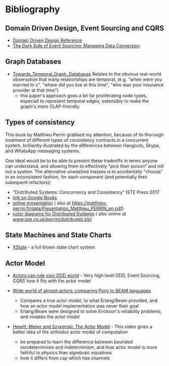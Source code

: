 # Bibliography



## Domain Driven Design, Event Sourcing and CQRS
* [Domain Driven Design Reference](https://www.domainlanguage.com/wp-content/uploads/2016/05/DDD_Reference_2015-03.pdf)
* [The Dark Side of Event Sourcing: Managing Data Conversion](./dark-side-of-event-sourcing.pdf)

## Graph Databases

* [Towards_Temporal_Graph_Databases](https://ceur-ws.org/Vol-1644/paper40.pdf) Relates to the obvious real-world
observation that many relationships are temporal,
(e.g. "when were you married to x", "where did you live at this time", "who was your insurance provider at that time")
  * this paper's approach goes a bit far proliferating node types, especiall to represent temporal edges, ostensibly to
make the graph's more OLAP-friendly.

## Types of consistency

This book by Matthieu Perrin grabbed my attention, because of its thorough treatment of different types of 
consistency contracts in a concurrent system, brilliantly illustrated by the differences 
between Hangouts, Skype, and WhatsApp messaging systems.

One ideal would be to be able to present these tradeoffs in terms
anyone can understand, and allowing them to effectively "pick their poison" and roll out a system.
The alternative unwashed masses is to accidentally "choose" in an inconsistent fashion, for each component 
(and potentially their subequent refactors)/

* "Distributed Systems: Concurrency and Consistency" ISTE Press 2017
 * [link on Google Books](https://www.google.com/books/edition/Distributed_Systems/8ksgDgAAQBAJ) 
 * [online presentation](./Presentation_Matthieu_PERRIN_en.pdf) ( also at https://matthieu-perrin.fr/data/Presentation_Matthieu_PERRIN_en.pdf)
 * [color diagrams for Distributed Systems](./Perrin-color-section.pdf) ( also online at www.iste.co.uk/perrin/distributed.zip)

## State Machines and State Charts

* [XState](https://github.com/statelyai/xstate/tree/main/packages/core#readme) - a full blown state chart system


## Actor Model
* [Actors can rule your DDD world](https://www.youtube.com/watch?v=lcGf2Txq92o)  - Very high level DDD, Event Sourcing, CQRS how it fits with the actor model
* [Wide world of almost-actors: comparing Pony to BEAM languages](https://www.youtube.com/watch?v=_0m0_qtfzLs)
  * Compares a true actor model, to what Erlang/Beam provided, and how an actor model implementation was never their goal
  * Erlang/Beam were designed to solve Erickson's reliability problems, and violates the actor model
  
* [Hewitt, Meijer and Szyperski: The Actor Model](https://www.youtube.com/watch?v=7erJ1DV_Tlo) - This video gives a better 
  idea of the orthodox actor model of computation
  * be prepared to learn the difference between bounded nondeterminism and indeterminism, and how actor model is more 
    faithful to physics than algrebraic equations
  * how it differs from csp which has channels
   
